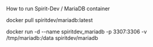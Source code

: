 How to run Spirit-Dev / MariaDB container

docker pull spiritdev/mariadb:latest

docker run -d --name spiritdev_mariadb -p 3307:3306 -v /tmp/mariadb:/data spiritdev/mariadb